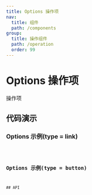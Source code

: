 ```yaml
---
title: Options 操作项
nav:
  title: 组件
  path: /components
group:
  title: 操作组件
  path: /operation
  order: 99
---
```


# Options 操作项

操作项

## 代码演示

### Options 示例(type = link)

<code src="./demo/link.tsx" />

### Options 示例(type = button)

<code src="./demo/button.tsx" />
## API
